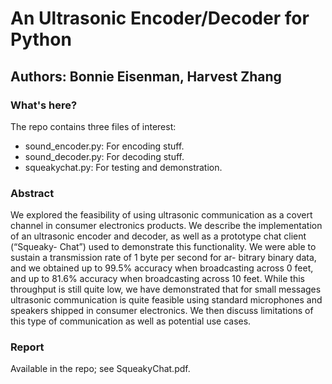 # An Ultrasonic Encoder/Decoder for Python

## Authors: Bonnie Eisenman, Harvest Zhang

### What's here?

The repo contains three files of interest:

- sound_encoder.py: For encoding stuff.
- sound_decoder.py: For decoding stuff.
- squeakychat.py: For testing and demonstration.

### Abstract
We explored the feasibility of using ultrasonic communication as a covert channel in consumer electronics products. We describe the implementation of an ultrasonic encoder and decoder, as well as a prototype chat client (“Squeaky- Chat”) used to demonstrate this functionality. We were able to sustain a transmission rate of 1 byte per second for ar- bitrary binary data, and we obtained up to 99.5% accuracy when broadcasting across 0 feet, and up to 81.6% accuracy when broadcasting across 10 feet. While this throughput is still quite low, we have demonstrated that for small messages ultrasonic communication is quite feasible using standard microphones and speakers shipped in consumer electronics. We then discuss limitations of this type of communication as well as potential use cases.

### Report

Available in the repo; see SqueakyChat.pdf.